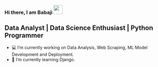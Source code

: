 ### Hi there, I am Babaji <img src="https://raw.githubusercontent.com/iampavangandhi/iampavangandhi/master/gifs/Hi.gif" width="30px"></h2>

## Data Analyst | Data Science Enthusiast | Python Programmer

- 💻 I’m currently working on Data Analysis, Web Scraping, ML Model Development and Deployment.
- 🌱 I’m currently learning Django.
